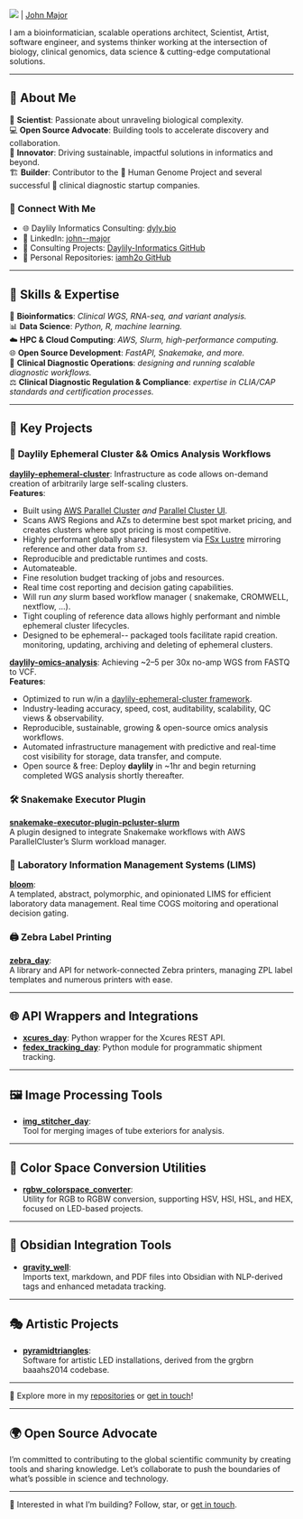 [<img src="http://54.190.46.215:8911/format_gh_text?txt=++daylily+informatics++&bg_color=%23fa29de&txt_color=%232f07f2&font=Monoid-Regular-HalfTight-Dollar-0-1-l&font_size=22&width=333&ret_type=img" />](https://dyly.bio) | [John Major](https://www.linkedin.com/in/john--major/) 

I am a bioinformatician, scalable operations architect, Scientist, Artist, software engineer, and systems thinker working at the intersection of biology, clinical genomics, data science & cutting-edge computational solutions. 

---

## 🚀 About Me

🔬 **Scientist**: Passionate about unraveling biological complexity.  
💻 **Open Source Advocate**: Building tools to accelerate discovery and collaboration.  
🌱 **Innovator**: Driving sustainable, impactful solutions in informatics and beyond.  
🏗️ **Builder**: Contributor to the 🧬 Human Genome Project and several successful 🏥 clinical diagnostic startup companies.  

### 🔗 Connect With Me  
- 🌐 Daylily Informatics Consulting: [dyly.bio](https://dyly.bio)  
- 💼 LinkedIn: [john--major](https://www.linkedin.com/in/john--major/)  
- 🧪 Consulting Projects: [Daylily-Informatics GitHub](https://github.com/orgs/Daylily-Informatics/repositories)  
- 🔧 Personal Repositories: [iamh2o GitHub](https://github.com/iamh2o?tab=repositories)  


---

## 🔧 Skills & Expertise

 🧬 **Bioinformatics**:  _Clinical WGS, RNA-seq, and variant analysis._  
 📊 **Data Science**: _Python, R, machine learning._  
 ☁️ **HPC & Cloud Computing**: _AWS, Slurm, high-performance computing._  
 🌐 **Open Source Development**: _FastAPI, Snakemake, and more._  
 🏥 **Clinical Diagnostic Operations**: _designing and running scalable diagnostic workflows._  
 ⚖️ **Clinical Diagnostic Regulation & Compliance**: _expertise in CLIA/CAP standards and certification processes._  

---


## 🌟 Key Projects  

### 🌼 **Daylily** Ephemeral Cluster && Omics Analysis Workflows  
**[daylily-ephemeral-cluster](https://github.com/Daylily-Informatics/daylily-ephemeral-cluster)**: Infrastructure as code allows on-demand creation of arbitrarily large self-scaling clusters.    
  **Features**:
  - Built using [AWS Parallel Cluster](https://docs.aws.amazon.com/parallelcluster/latest/ug/what-is-aws-parallelcluster.html) *and* [Parallel Cluster UI](https://docs.aws.amazon.com/parallelcluster/latest/ug/pcui-using-v3.html).
  - Scans AWS Regions and AZs to determine best spot market pricing, and creates clusters where spot pricing is most competitive.
  - Highly performant globally shared filesystem via [FSx Lustre](https://aws.amazon.com/fsx/lustre/) mirroring reference and other data from *`S3`*.
  - Reproducible and predictable runtimes and costs.
  - Automateable.
  - Fine resolution budget tracking of jobs and resources.
  - Real time cost reporting and decision gating capabilities.
  - Will run *any* slurm based workflow manager ( snakemake, CROMWELL, nextflow, ...).
  - Tight coupling of reference data allows highly performant and nimble ephemeral cluster lifecycles.
  - Designed to be ephemeral-- packaged tools facilitate rapid creation. monitoring, updating, archiving and deleting of ephemeral clusters.

**[daylily-omics-analysis](https://github.com/Daylily-Informatics/daylily-omics-analysis)**: Achieving ~$2–$5 per 30x no-amp WGS from FASTQ to VCF.    
  **Features**:
  - Optimized to run w/in a [daylily-ephemeral-cluster framework](https://github.com/Daylily-Informatics/daylily-ephemeral-cluster).
  - Industry-leading accuracy, speed, cost, auditability, scalability, QC views & observability.  
  - Reproducible, sustainable, growing & open-source omics analysis workflows.  
  - Automated infrastructure management with predictive and real-time cost visibility for storage, data transfer, and compute.  
  - Open source & free: Deploy **daylily** in ~1hr and begin returning completed WGS analysis shortly thereafter.

### 🛠 **Snakemake Executor Plugin**  
**[snakemake-executor-plugin-pcluster-slurm](https://github.com/Daylily-Informatics/snakemake-executor-plugin-pcluster-slurm)**  
  A plugin designed to integrate Snakemake workflows with AWS ParallelCluster’s Slurm workload manager.

### 🧪 **Laboratory Information Management Systems (LIMS)**  
**[bloom](https://github.com/Daylily-Informatics/bloom)**:  
  A templated, abstract, polymorphic, and opinionated LIMS for efficient laboratory data management. Real time COGS moitoring and operational decision gating.

### 🖨 **Zebra Label Printing**  
**[zebra_day](https://github.com/Daylily-Informatics/zebra_day)**:  
  A library and API for network-connected Zebra printers, managing ZPL label templates and numerous printers with ease.

---

## 🌐 API Wrappers and Integrations  

- **[xcures_day](https://github.com/Daylily-Informatics/xcures_day)**: Python wrapper for the Xcures REST API.  
- **[fedex_tracking_day](https://github.com/Daylily-Informatics/fedex_tracking_day)**: Python module for programmatic shipment tracking.

---

## 🖼 Image Processing Tools  

- **[img_stitcher_day](https://github.com/Daylily-Informatics/img_stitcher_day)**:  
  Tool for merging images of tube exteriors for analysis.

---

## 🎨 Color Space Conversion Utilities  

- **[rgbw_colorspace_converter](https://github.com/Daylily-Informatics/rgbw_colorspace_converter)**:  
  Utility for RGB to RGBW conversion, supporting HSV, HSI, HSL, and HEX, focused on LED-based projects.

---

## 📖 Obsidian Integration Tools  

- **[gravity_well](https://github.com/Daylily-Informatics/gravity_well)**:  
  Imports text, markdown, and PDF files into Obsidian with NLP-derived tags and enhanced metadata tracking.

---

## 🎭 Artistic Projects  

- **[pyramidtriangles](https://github.com/Daylily-Informatics/pyramidtriangles)**:  
  Software for artistic LED installations, derived from the grgbrn baaahs2014 codebase.

---

👀 Explore more in my [repositories](https://github.com/orgs/Daylily-Informatics/repositories) or [get in touch](https://dyly.bio/contact)!


---

## 🌍 Open Source Advocate

I’m committed to contributing to the global scientific community by creating tools and sharing knowledge. Let’s collaborate to push the boundaries of what’s possible in science and technology.

---

👀 Interested in what I’m building? Follow, star, or [get in touch](https://dyly.bio).
